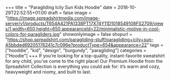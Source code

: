 +++
title = "Paragliding Icily Sun Kids Hoodie"
date = 2018-10-29T22:52:55+01:00
draft = false
image = "https://image.spreadshirtmedia.com/image-server/v1/products/T654A421PA1338PT17X74Y11D1018549108FS2709/views/1,width=650,height=650,appearanceId=22/minimalistic-motive-in-cool-colors-for-paragliders.jpg"
showonlyimage = false
shopurl = "https://shop.spreadshirt.com/paragliding-stuff/paragliding+icily+sun-A5bbded69205176241c7c096e?productType=654&appearance=22"
tags = ["hooddie", "kid", "design", "burgundy", "paragliding"]
categories = ["Hoodie"]
+++
If you’re looking for a top-quality, instant-favorite sweatshirt for any child, you’ve come to the right place! Our Premium Hoodie from the Spreadshirt Collection is everything you could ask for: it’s warm and cozy, heavyweight and roomy, and built to last.